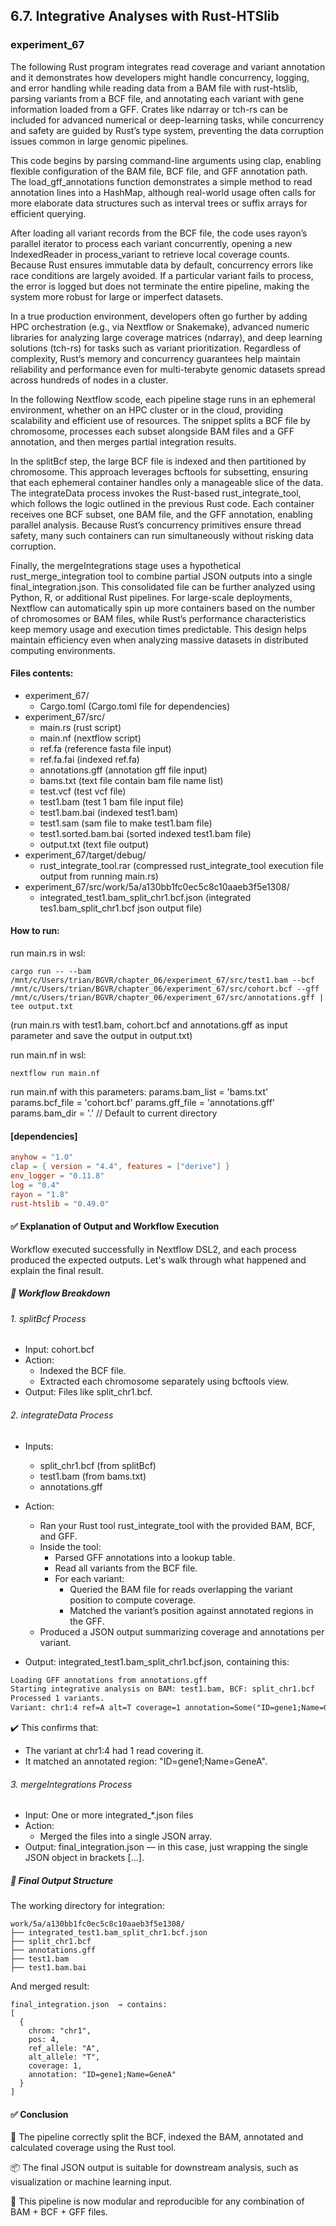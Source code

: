 ## 6.7. Integrative Analyses with Rust-HTSlib

### experiment_67

The following Rust program integrates read coverage and variant annotation and it demonstrates how developers might handle concurrency, logging, and error handling while reading data from a BAM file with rust-htslib, parsing variants from a BCF file, and annotating each variant with gene information loaded from a GFF. Crates like ndarray or tch-rs can be included for advanced numerical or deep-learning tasks, while concurrency and safety are guided by Rust’s type system, preventing the data corruption issues common in large genomic pipelines.

This code begins by parsing command-line arguments using clap, enabling flexible configuration of the BAM file, BCF file, and GFF annotation path. The load_gff_annotations function demonstrates a simple method to read annotation lines into a HashMap, although real-world usage often calls for more elaborate data structures such as interval trees or suffix arrays for efficient querying.

After loading all variant records from the BCF file, the code uses rayon’s parallel iterator to process each variant concurrently, opening a new IndexedReader in process_variant to retrieve local coverage counts. Because Rust ensures immutable data by default, concurrency errors like race conditions are largely avoided. If a particular variant fails to process, the error is logged but does not terminate the entire pipeline, making the system more robust for large or imperfect datasets.

In a true production environment, developers often go further by adding HPC orchestration (e.g., via Nextflow or Snakemake), advanced numeric libraries for analyzing large coverage matrices (ndarray), and deep learning solutions (tch-rs) for tasks such as variant prioritization. Regardless of complexity, Rust’s memory and concurrency guarantees help maintain reliability and performance even for multi-terabyte genomic datasets spread across hundreds of nodes in a cluster.

In the following Nextflow scode, each pipeline stage runs in an ephemeral environment, whether on an HPC cluster or in the cloud, providing scalability and efficient use of resources. The snippet splits a BCF file by chromosome, processes each subset alongside BAM files and a GFF annotation, and then merges partial integration results.

In the splitBcf step, the large BCF file is indexed and then partitioned by chromosome. This approach leverages bcftools for subsetting, ensuring that each ephemeral container handles only a manageable slice of the data. The integrateData process invokes the Rust-based rust_integrate_tool, which follows the logic outlined in the previous Rust code. Each container receives one BCF subset, one BAM file, and the GFF annotation, enabling parallel analysis. Because Rust’s concurrency primitives ensure thread safety, many such containers can run simultaneously without risking data corruption.

Finally, the mergeIntegrations stage uses a hypothetical rust_merge_integration tool to combine partial JSON outputs into a single final_integration.json. This consolidated file can be further analyzed using Python, R, or additional Rust pipelines. For large-scale deployments, Nextflow can automatically spin up more containers based on the number of chromosomes or BAM files, while Rust’s performance characteristics keep memory usage and execution times predictable. This design helps maintain efficiency even when analyzing massive datasets in distributed computing environments.

#### Files contents:
* experiment_67/
  * Cargo.toml (Cargo.toml file for dependencies)
* experiment_67/src/
  * main.rs (rust script)
  * main.nf (nextflow script)
  * ref.fa (reference fasta file input)
  * ref.fa.fai (indexed ref.fa)
  * annotations.gff (annotation gff file input)
  * bams.txt (text file contain bam file name list)
  * test.vcf (test vcf file)
  * test1.bam (test 1 bam file input file)
  * test1.bam.bai (indexed test1.bam)
  * test1.sam (sam file to make test1.bam file)
  * test1.sorted.bam.bai (sorted indexed test1.bam file)
  * output.txt (text file output)
* experiment_67/target/debug/
  * rust_integrate_tool.rar (compressed rust_integrate_tool execution file output from running main.rs)
* experiment_67/src/work/5a/a130bb1fc0ec5c8c10aaeb3f5e1308/
  * integrated_test1.bam_split_chr1.bcf.json (integrated tes1.bam_split_chr1.bcf json output file)

#### How to run:

run main.rs in wsl:

```wsl
cargo run -- --bam /mnt/c/Users/trian/BGVR/chapter_06/experiment_67/src/test1.bam --bcf /mnt/c/Users/trian/BGVR/chapter_06/experiment_67/src/cohort.bcf --gff /mnt/c/Users/trian/BGVR/chapter_06/experiment_67/src/annotations.gff | tee output.txt
```

(run main.rs with test1.bam, cohort.bcf and annotations.gff as input parameter and save the output in output.txt)

run main.nf in wsl:

```wsl
nextflow run main.nf
```

run main.nf with this parameters:
params.bam_list = 'bams.txt'
params.bcf_file = 'cohort.bcf'
params.gff_file = 'annotations.gff'
params.bam_dir = '.' // Default to current directory

#### [dependencies]

```toml
anyhow = "1.0"
clap = { version = "4.4", features = ["derive"] }
env_logger = "0.11.8"
log = "0.4"
rayon = "1.8"
rust-htslib = "0.49.0"
```

#### ✅ Explanation of Output and Workflow Execution
Workflow executed successfully in Nextflow DSL2, and each process produced the expected outputs. Let's walk through what happened and explain the final result.

##### 🧩 Workflow Breakdown
###### 1. splitBcf Process

* Input: cohort.bcf
* Action:
  * Indexed the BCF file.
  * Extracted each chromosome separately using bcftools view.
* Output: Files like split_chr1.bcf.

###### 2. integrateData Process

* Inputs:
  * split_chr1.bcf (from splitBcf)
  * test1.bam (from bams.txt)
  * annotations.gff
* Action:
  * Ran your Rust tool rust_integrate_tool with the provided BAM, BCF, and GFF.
  * Inside the tool:
    * Parsed GFF annotations into a lookup table.
    * Read all variants from the BCF file.
    * For each variant:
      * Queried the BAM file for reads overlapping the variant position to compute coverage.
      * Matched the variant’s position against annotated regions in the GFF.
   * Produced a JSON output summarizing coverage and annotations per variant.

* Output:
integrated_test1.bam_split_chr1.bcf.json, containing this:

```txt
Loading GFF annotations from annotations.gff
Starting integrative analysis on BAM: test1.bam, BCF: split_chr1.bcf
Processed 1 variants.
Variant: chr1:4 ref=A alt=T coverage=1 annotation=Some("ID=gene1;Name=GeneA")
```

✔️ This confirms that:
* The variant at chr1:4 had 1 read covering it.
* It matched an annotated region: "ID=gene1;Name=GeneA".

###### 3. mergeIntegrations Process
* Input: One or more integrated_*.json files
* Action:
  * Merged the files into a single JSON array.
* Output: final_integration.json — in this case, just wrapping the single JSON object in brackets [...].

##### 📘 Final Output Structure
The working directory for integration:

```psql
work/5a/a130bb1fc0ec5c8c10aaeb3f5e1308/
├── integrated_test1.bam_split_chr1.bcf.json
├── split_chr1.bcf
├── annotations.gff
├── test1.bam
├── test1.bam.bai
```

And merged result:

```text
final_integration.json  → contains:
[
  {
    chrom: "chr1",
    pos: 4,
    ref_allele: "A",
    alt_allele: "T",
    coverage: 1,
    annotation: "ID=gene1;Name=GeneA"
  }
]
```

#### ✅ Conclusion
🔄 The pipeline correctly split the BCF, indexed the BAM, annotated and calculated coverage using the Rust tool.

📦 The final JSON output is suitable for downstream analysis, such as visualization or machine learning input.

🧪 This pipeline is now modular and reproducible for any combination of BAM + BCF + GFF files.
